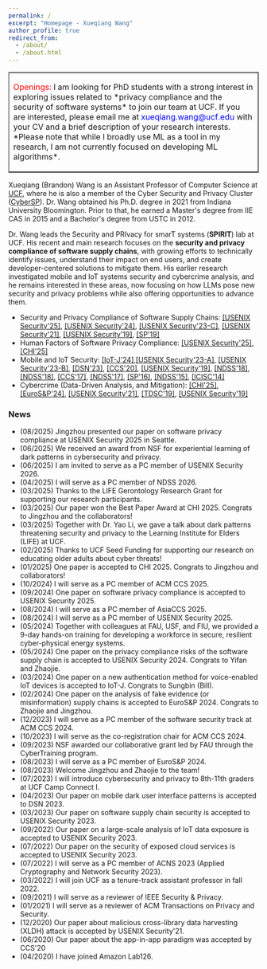```yaml
---
permalink: /
excerpt: "Homepage - Xueqiang Wang"
author_profile: true
redirect_from: 
  - /about/
  - /about.html
---
```




<table border="1" cellpadding="10" cellspacing="0">
  <tr>
    <td>
      <p><font size="-0.5"><span style="color:red">Openings:</span> I am looking for PhD students with a strong interest in exploring issues related to *privacy compliance and the security of software systems* to join our team at UCF. If you are interested, please email me at <span style="color:blue">xueqiang.wang@ucf.edu</span> with your CV and a brief description of your research interests. *Please note that while I broadly use ML as a tool in my research, I am not currently focused on developing ML algorithms*. </font></p> 
    </td>
  </tr>
</table>

<p>Xueqiang (Brandon) Wang is an Assistant Professor of Computer Science at <a href="https://www.ucf.edu" target="_blank" rel="noopener">UCF</a>, where he is also a member of the Cyber Security and Privacy Cluster (<a href="https://cyber.cs.ucf.edu/" target="_blank" rel="noopener">CyberSP</a>). Dr. Wang obtained his Ph.D. degree in 2021 from Indiana University Bloomington. Prior to that, he earned a Master's degree from IIE CAS in 2015 and a Bachelor's degree from USTC in 2012. </p>

<p> Dr. Wang leads the Security and PRIvacy for smarT systems (<b>SPIRIT</b>) lab at UCF. His recent and main research focuses on the <b>security and privacy compliance of software supply chains</b>, with growing efforts to technically identify issues, understand their impact on end users, and create developer-centered solutions to mitigate them. His earlier research investigated mobile and IoT systems security and cybercrime analysis, and he remains interested in these areas, now focusing on how LLMs pose new security and privacy problems while also offering opportunities to advance them. </p>

<ul>
<li>Security and Privacy Compliance of Software Supply Chains: <a href="_blank" target="_blank" rel="noopener">[USENIX Security'25]</a>, <a href="https://xw48.github.io/files/pico-preview.pdf" target="_blank" rel="noopener">[USENIX Security'24]</a>, <a href="https://xw48.github.io/files/wang2023duress.pdf" target="_blank" rel="noopener">[USENIX Security'23-C]</a>, <a href="https://xw48.github.io/files/wang2021understanding.pdf" target="_blank" rel="noopener">[USENIX Security'21]</a>, <a href="https://xw48.github.io/files/wang2019looking.pdf" target="_blank" rel="noopener">[USENIX Security'19]</a>, <a href="https://xw48.github.io/files/you2019profuzzer.pdf" target="_blank" rel="noopener">[SP'19]</a></li>

<li>Human Factors of Software Privacy Compliance: <a href="_blank" target="_blank" rel="noopener">[USENIX Security'25]</a>, <a href="_blank" target="_blank" rel="noopener">[CHI'25]</a></li>

<li>Mobile and IoT Security: <a href="https://ieeexplore.ieee.org/document/10485205" target="_blank" rel="noopener">[IoT-J'24]</a>,<a href="https://xw48.github.io/files/nan2023iotprofiler.pdf" target="_blank" rel="noopener">[USENIX Security'23-A]</a>, <a href="https://xw48.github.io/files/wang2023creditkarma.pdf" target="_blank" rel="noopener">[USENIX Security'23-B]</a>, <a href="" target="_blank" rel="noopener">[DSN'23]</a>, <a href="https://xw48.github.io/files/lu2020demystifying.pdf" target="_blank" rel="noopener">[CCS'20]</a>, <a href="https://xw48.github.io/files/wang2019looking.pdf" target="_blank" rel="noopener">[USENIX Security'19]</a>, <a href="https://xw48.github.io/files/zhang2018level.pdf" target="_blank" rel="noopener">[NDSS'18]</a>, <a href="https://xw48.github.io/files/duan2018things.pdf" target="_blank" rel="noopener">[NDSS'18]</a>, <a href="https://xw48.github.io/files/li2017unleashing.pdf" target="_blank" rel="noopener">[CCS'17]</a>, <a href="https://xw48.github.io/files/pan2017dark.pdf" target="_blank" rel="noopener">[NDSS'17]</a>, <a href="https://xw48.github.io/files/chen2016following.pdf" target="_blank" rel="noopener">[SP'16]</a>, <a href="https://xw48.github.io/files/wang2015deepdroid.pdf" target="_blank" rel="noopener">[NDSS'15]</a>,  <a href="https://xw48.github.io/files/wang2014wrapdroid.pdf" target="_blank" rel="noopener">[ICISC'14]</a></li>

<li>Cybercrime (Data-Driven Analysis, and Mitigation): <a href="https://xw48.github.io" target="_blank" rel="noopener">[CHI'25]</a>, <a href="https://xw48.github.io/files/fegen.pdf" target="_blank" rel="noopener">[EuroS&P'24]</a>, <a href="https://xw48.github.io/files/wang2021understanding.pdf" target="_blank" rel="noopener">[USENIX Security'21]</a>, <a href="https://xw48.github.io/files/lee2019understanding.pdf" target="_blank" rel="noopener">[TDSC'19]</a>, <a href="https://xw48.github.io/files/lee2019understandingi.pdf" target="_blank" rel="noopener">[USENIX Security'19]</a></li>

</ul>

<h3>News</h3>
<ul>
  <li>(08/2025) Jingzhou presented our paper on software privacy compliance at USENIX Security 2025 in Seattle.</li>
  <li>(06/2025) We received an award from NSF for experiential learning of dark patterns in cybersecurity and privacy.</li>
  <li>(06/2025) I am invited to serve as a PC member of USENIX Security 2026.</li> 
  <li>(04/2025) I will serve as a PC member of NDSS 2026.</li>
  <li>(03/2025) Thanks to the LIFE Gerontology Research Grant for supporting our research participants. </li>
  <li>(03/2025) Our paper won the Best Paper Award at CHI 2025. Congrats to Jingzhou and the collaborators!</li>
  <li>(03/2025) Together with Dr. Yao Li, we gave a talk about dark patterns threatening security and privacy to the Learning Institute for Elders (LIFE) at UCF.</li>
  <li>(02/2025) Thanks to UCF Seed Funding for supporting our research on educating older adults about cyber threats!</li>
  <li>(01/2025) One paper is accepted to CHI 2025. Congrats to Jingzhou and collaborators!</li>
  <li>(10/2024) I will serve as a PC member of ACM CCS 2025.</li>
  <li>(09/2024) One paper on software privacy compliance is accepted to USENIX Security 2025.</li>
  <li>(08/2024) I will serve as a PC member of AsiaCCS 2025.</li>
  <li>(08/2024) I will serve as a PC member of USENIX Security 2025.</li>
  <li>(05/2024) Together with colleagues at FAU, USF, and FIU, we provided a 9-day hands-on training for developing a workforce in secure, resilient cyber-physical energy systems.</li>
  <li>(05/2024) One paper on the privacy compliance risks of the software supply chain is accepted to USENIX Security 2024. Congrats to Yifan and Zhaojie.</li>
  <li>(03/2024) One paper on a new authentication method for voice-enabled IoT devices is accepted to IoT-J. Congrats to Sungbin (Bill).</li>
  <li>(02/2024) One paper on the analysis of fake evidence (or misinformation) supply chains is accepted to EuroS&P 2024. Congrats to Zhaojie and Jingzhou.</li>
  <li>(12/2023) I will serve as a PC member of the software security track at ACM CCS 2024.</li>
  <li>(10/2023) I will serve as the co-registration chair for ACM CCS 2024.</li>
  <li>(09/2023) NSF awarded our collaborative grant led by FAU through the CyberTraining program. </li>
  <li>(08/2023) I will serve as a PC member of EuroS&P 2024. </li>
  <li>(08/2023) Welcome Jingzhou and Zhaojie to the team! </li>
  <li>(07/2023) I will introduce cybersecurity and privacy to 8th-11th graders at UCF Camp Connect I.</li>
  <li>(04/2023) Our paper on mobile dark user interface patterns is accepted to DSN 2023. </li>
  <li>(03/2023) Our paper on software supply chain security is accepted to USENIX Security 2023. </li>
  <li>(09/2022) Our paper on a large-scale analysis of IoT data exposure is accepted to USENIX Security 2023. </li>
  <li>(07/2022) Our paper on the security of exposed cloud services is accepted to USENIX Security 2023. </li>
  <li>(07/2022) I will serve as a PC member of ACNS 2023 (Applied Cryptography and Network Security 2023).</li>
  <li>(03/2022) I will join UCF as a tenure-track assistant professor in fall 2022.</li>
  <li>(09/2021) I will serve as a reviewer of IEEE Security & Privacy.</li>
  <li>(01/2021) I will serve as a reviewer of ACM Transactions on Privacy and Security.</li>
  <li>(12/2020) Our paper about malicious cross-library data harvesting (XLDH) attack is accepted by USENIX Security'21.</li>
  <li>(06/2020) Our paper about the app-in-app paradigm was accepted by CCS'20</li>
  <li>(04/2020) I have joined Amazon Lab126.</li>
</ul>
